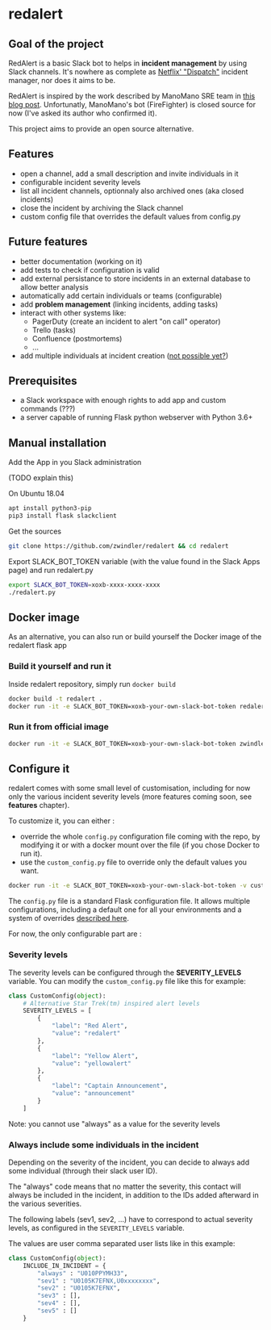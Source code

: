 # redalert

## Goal of the project

RedAlert is a basic Slack bot to helps in **incident management** by using Slack channels. It's nowhere as complete as [Netflix' "Dispatch"](https://github.com/Netflix/dispatch) incident manager, nor does it aims to be.

RedAlert is inspired by the work described by ManoMano SRE team in [this blog post](https://medium.com/manomano-tech/incident-management-with-a-bot-7e80deb5b5e5). Unfortunatly, ManoMano's bot (FireFighter) is closed source for now (I've asked its author who confirmed it).

This project aims to provide an open source alternative.

## Features

* open a channel, add a small description and invite individuals in it
* configurable incident severity levels
* list all incident channels, optionnaly also archived ones (aka closed incidents)
* close the incident by archiving the Slack channel
* custom config file that overrides the default values from config.py

## Future features

* better documentation (working on it)
* add tests to check if configuration is valid
* add external persistance to store incidents in an external database to allow better analysis
* automatically add certain individuals or teams (configurable)
* add **problem management** (linking incidents, adding tasks)
* interact with other systems like:
  * PagerDuty (create an incident to alert "on call" operator)
  * Trello (tasks)
  * Confluence (postmortems)
  * ...
* add multiple individuals at incident creation ([not possible yet?](https://stackoverflow.com/questions/48523512/slack-interactive-message-menu-select-multiple))

## Prerequisites

* a Slack workspace with enough rights to add app and custom commands (???)
* a server capable of running Flask python webserver with Python 3.6+

## Manual installation

Add the App in you Slack administration

(TODO explain this)

On Ubuntu 18.04

```bash
apt install python3-pip
pip3 install flask slackclient
```

Get the sources

```bash
git clone https://github.com/zwindler/redalert && cd redalert
```

Export SLACK\_BOT\_TOKEN variable (with the value found in the Slack Apps page) and run redalert.py

```bash
export SLACK_BOT_TOKEN=xoxb-xxxx-xxxx-xxxx
./redalert.py
```

## Docker image

As an alternative, you can also run or build yourself the Docker image of the redalert flask app

### Build it yourself and run it

Inside redalert repository, simply run `docker build`

```bash
docker build -t redalert .
docker run -it -e SLACK_BOT_TOKEN=xoxb-your-own-slack-bot-token redalert
```

### Run it from official image

```bash
docker run -it -e SLACK_BOT_TOKEN=xoxb-your-own-slack-bot-token zwindler/redalert
```

## Configure it

redalert comes with some small level of customisation, including for now only the various incident severity levels (more features coming soon, see **features** chapter).

To customize it, you can either :

* override the whole `config.py` configuration file coming with the repo, by modifying it or with a docker mount over the file (if you chose Docker to run it).
* use the `custom_config.py` file to override only the default values you want.

```bash
docker run -it -e SLACK_BOT_TOKEN=xoxb-your-own-slack-bot-token -v custom_config.py:/home/redalert/custom_config.py zwindler/redalert
```

The `config.py` file is a standard Flask configuration file. It allows multiple configurations, including a default one for all your environments and a system of overrides [described here](https://flask.palletsprojects.com/en/1.1.x/config/).

For now, the only configurable part are :

### Severity levels

The severity levels can be configured through the **SEVERITY_LEVELS** variable. You can modify the `custom_config.py` file like this for example:

```python
class CustomConfig(object):
    # Alternative Star Trek(tm) inspired alert levels
    SEVERITY_LEVELS = [
        {
            "label": "Red Alert",
            "value": "redalert"
        },
        {
            "label": "Yellow Alert",
            "value": "yellowalert"
        },
        {
            "label": "Captain Announcement",
            "value": "announcement"
        }
    ]
```

Note: you cannot use "always" as a value for the severity levels

### Always include some individuals in the incident

Depending on the severity of the incident, you can decide to always add some individual (through their slack user ID).

The "always" code means that no matter the severity, this contact will always be included in the incident, in addition to the IDs added afterward in the various severities.

The following labels (sev1, sev2, ...) have to correspond to actual severity levels, as configured in the `SEVERITY_LEVELS` variable.

The values are user comma separated user lists like in this example:

```python
class CustomConfig(object):
    INCLUDE_IN_INCIDENT = {
        "always" : "U010PPYMH33",
        "sev1" : "U0105K7EFNX,U0xxxxxxxx",
        "sev2" : "U0105K7EFNX",
        "sev3" : [],
        "sev4" : [],
        "sev5" : []
    }
```